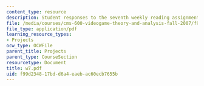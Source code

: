 ```yaml
---
content_type: resource
description: Student responses to the seventh weekly reading assignment.
file: /media/courses/cms-600-videogame-theory-and-analysis-fall-2007/f99d234817bdd6a4eaebac60ecb7655b_w7.pdf
file_type: application/pdf
learning_resource_types:
- Projects
ocw_type: OCWFile
parent_title: Projects
parent_type: CourseSection
resourcetype: Document
title: w7.pdf
uid: f99d2348-17bd-d6a4-eaeb-ac60ecb7655b
---
```

